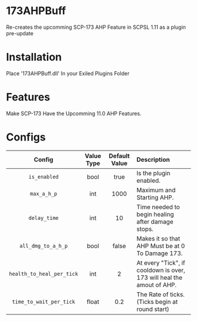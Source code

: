# 173AHPBuff
Re-creates the upcomming SCP-173 AHP Feature in SCPSL 1.11 as a plugin pre-update


# Installation

Place '173AHPBuff.dll' In your Exiled Plugins Folder

# Features

Make SCP-173 Have the Upcomming 11.0 AHP Features.

# Configs
| Config        | Value Type | Default Value | Description |
| :-------------: | :---------: | :------: | :--------- |
| `is_enabled` | bool | true | Is the plugin enabled.
| `max_a_h_p` | int | 1000 | Maximum and Starting AHP.
| `delay_time` | int | 10 | Time needed to begin healing after damage stops.
| `all_dmg_to_a_h_p` | bool | false | Makes it so that AHP Must be at 0 To Damage 173.
| `health_to_heal_per_tick` | int | 2 | At every "Tick", if cooldown is over, 173 will heal the amout of AHP.
| `time_to_wait_per_tick` | float | 0.2 | The Rate of ticks. (Ticks begin at round start)
